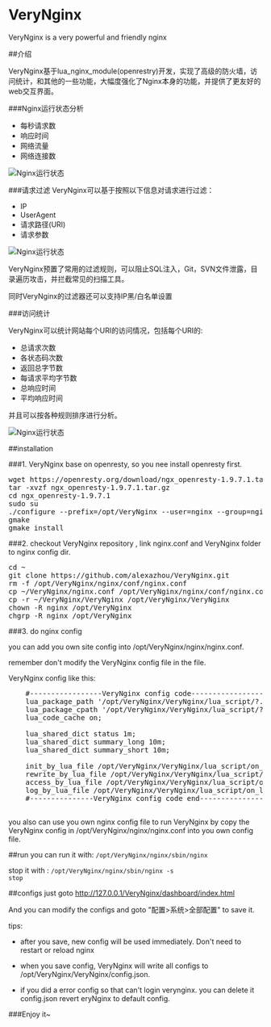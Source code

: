 # VeryNginx
VeryNginx is a very powerful and friendly nginx

##介绍

VeryNginx基于lua_nginx_module(openrestry)开发，实现了高级的防火墙，访问统计，和其他的一些功能，大幅度强化了Nginx本身的功能，并提供了更友好的web交互界面。

###Nginx运行状态分析

* 每秒请求数
* 响应时间
* 网络流量
* 网络连接数

![Nginx运行状态](http://ww4.sinaimg.cn/mw690/3fcd0ed3jw1f0mgobga7aj21970u278k.jpg)


###请求过滤
VeryNginx可以基于按照以下信息对请求进行过滤：

* IP
* UserAgent
* 请求路径(URI)
* 请求参数

![Nginx运行状态](http://ww4.sinaimg.cn/mw690/3fcd0ed3jw1f0mgobzidej219z0uuadj.jpg)


VeryNginx预置了常用的过滤规则，可以阻止SQL注入，Git，SVN文件泄露，目录遍历攻击，并拦截常见的扫描工具。

同时VeryNginx的过滤器还可以支持IP黑/白名单设置

###访问统计

VeryNginx可以统计网站每个URI的访问情况，包括每个URI的:

* 总请求次数
* 各状态码次数
* 返回总字节数
* 每请求平均字节数
* 总响应时间
* 平均响应时间

并且可以按各种规则排序进行分析。

![Nginx运行状态](http://ww2.sinaimg.cn/mw690/3fcd0ed3jw1f0mgocfgc1j219z0uujyk.jpg)

##installation

###1. VeryNginx base on openresty, so you nee install openresty first.

<pre>
wget https://openresty.org/download/ngx_openresty-1.9.7.1.tar.gz   
tar -xvzf ngx_openresty-1.9.7.1.tar.gz
cd ngx_openresty-1.9.7.1
sudo su
./configure --prefix=/opt/VeryNginx --user=nginx --group=nginx --with-http_stub_status_module --with-luajit
gmake
gmake install
</pre>

###2. checkout VeryNginx repository , link nginx.conf and VeryNginx folder to nginx config dir.
<pre>
cd ~
git clone https://github.com/alexazhou/VeryNginx.git
rm -f /opt/VeryNginx/nginx/conf/nginx.conf
cp ~/VeryNginx/nginx.conf /opt/VeryNginx/nginx/conf/nginx.conf
cp -r ~/VeryNginx/VeryNginx /opt/VeryNginx/VeryNginx
chown -R nginx /opt/VeryNginx
chgrp -R nginx /opt/VeryNginx
</pre>

###3. do nginx config

you can add you own site config into /opt/VeryNginx/nginx/nginx.conf.

remember don't modify the VeryNginx config file in the file.

VeryNginx config like this:
<pre>
    #-----------------VeryNginx config code------------------ 
    lua_package_path '/opt/VeryNginx/VeryNginx/lua_script/?.lua;;/opt/  VeryNginx/VeryNginx/lua_script/module/?.lua;;';
    lua_package_cpath '/opt/VeryNginx/VeryNginx/lua_script/?.so;;';   
    lua_code_cache on;

    lua_shared_dict status 1m;
    lua_shared_dict summary_long 10m;
    lua_shared_dict summary_short 10m;

    init_by_lua_file /opt/VeryNginx/VeryNginx/lua_script/on_init.lua;
    rewrite_by_lua_file /opt/VeryNginx/VeryNginx/lua_script/on_rewrite.lua;
    access_by_lua_file /opt/VeryNginx/VeryNginx/lua_script/on_access.lua;
	log_by_lua_file /opt/VeryNginx/VeryNginx/lua_script/on_log.lua;
    #---------------VeryNginx config code end-----------------

</pre>

you also can use you own nginx config file to run VeryNginx by copy the VeryNginx config in /opt/VeryNginx/nginx/nginx.conf into you own config file. 

##run 
you can run it with: <code>/opt/VeryNginx/nginx/sbin/nginx </code>

stop it with : <code>/opt/VeryNginx/nginx/sbin/nginx -s stop</code>

##configs
just goto http://127.0.0.1/VeryNginx/dashboard/index.html 

And you can modify the configs and goto "配置>系统>全部配置" to save it.

tips:

* after you save, new config will be used immediately. Don't need to restart or reload nginx

* when you save config, VeryNginx will write all configs to /opt/VeryNginx/VeryNginx/config.json. 

* if you did a error config so that can't login verynginx. you can delete it config.json revert eryNginx to default config.

###Enjoy it~


